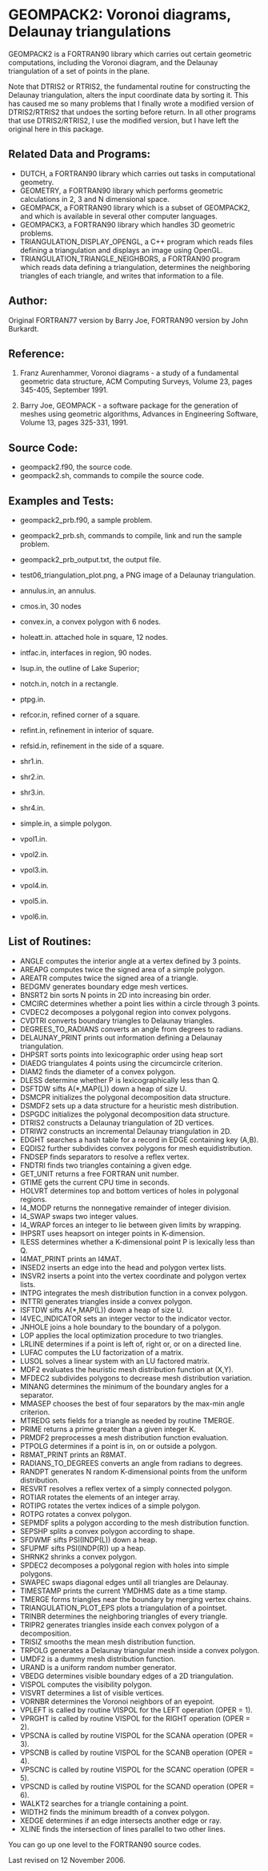 
# GEOMPACK2: Voronoi diagrams, Delaunay triangulations

GEOMPACK2 is a FORTRAN90 library which carries out certain geometric computations, including the Voronoi diagram, and the Delaunay triangulation of a set of points in the plane.

Note that DTRIS2 or RTRIS2, the fundamental routine for constructing the Delaunay triangulation, alters the input coordinate data by sorting it. This has caused me so many problems that I finally wrote a modified version of DTRIS2/RTRIS2 that undoes the sorting before return. In all other programs that use DTRIS2/RTRIS2, I use the modified version, but I have left the original here in this package.

## Related Data and Programs:
- DUTCH, a FORTRAN90 library which carries out tasks in computational geometry.
- GEOMETRY, a FORTRAN90 library which performs geometric calculations in 2, 3 and N dimensional space.
- GEOMPACK, a FORTRAN90 library which is a subset of GEOMPACK2, and which is available in several other computer languages.
- GEOMPACK3, a FORTRAN90 library which handles 3D geometric problems.
- TRIANGULATION_DISPLAY_OPENGL, a C++ program which reads files defining a triangulation and displays an image using OpenGL.
- TRIANGULATION_TRIANGLE_NEIGHBORS, a FORTRAN90 program which reads data defining a triangulation, determines the neighboring triangles of each triangle, and writes that information to a file.

## Author:
Original FORTRAN77 version by Barry Joe,
FORTRAN90 version by John Burkardt.

## Reference:
1. Franz Aurenhammer,
   Voronoi diagrams - a study of a fundamental geometric data structure,
   ACM Computing Surveys,
   Volume 23, pages 345-405, September 1991.

2. Barry Joe,
   GEOMPACK - a software package for the generation of meshes using geometric algorithms,
   Advances in Engineering Software,
   Volume 13, pages 325-331, 1991.

## Source Code:
- geompack2.f90, the source code.
- geompack2.sh, commands to compile the source code.

## Examples and Tests:
- geompack2_prb.f90, a sample problem.
- geompack2_prb.sh, commands to compile, link and run the sample problem.
- geompack2_prb_output.txt, the output file.
- test06_triangulation_plot.png, a PNG image of a Delaunay triangulation.

- annulus.in, an annulus.
- cmos.in, 30 nodes
- convex.in, a convex polygon with 6 nodes.
- holeatt.in. attached hole in square, 12 nodes.
- intfac.in, interfaces in region, 90 nodes.
- lsup.in, the outline of Lake Superior;
- notch.in, notch in a rectangle.
- ptpg.in.
- refcor.in, refined corner of a square.
- refint.in, refinement in interior of square.
- refsid.in, refinement in the side of a square.
- shr1.in.
- shr2.in.
- shr3.in.
- shr4.in.
- simple.in, a simple polygon.
- vpol1.in.
- vpol2.in.
- vpol3.in.
- vpol4.in.
- vpol5.in.
- vpol6.in.

## List of Routines:
- ANGLE computes the interior angle at a vertex defined by 3 points.
- AREAPG computes twice the signed area of a simple polygon.
- AREATR computes twice the signed area of a triangle.
- BEDGMV generates boundary edge mesh vertices.
- BNSRT2 bin sorts N points in 2D into increasing bin order.
- CMCIRC determines whether a point lies within a circle through 3 points.
- CVDEC2 decomposes a polygonal region into convex polygons.
- CVDTRI converts boundary triangles to Delaunay triangles.
- DEGREES_TO_RADIANS converts an angle from degrees to radians.
- DELAUNAY_PRINT prints out information defining a Delaunay triangulation.
- DHPSRT sorts points into lexicographic order using heap sort
- DIAEDG triangulates 4 points using the circumcircle criterion.
- DIAM2 finds the diameter of a convex polygon.
- DLESS determine whether P is lexicographically less than Q.
- DSFTDW sifts A(*,MAP(L)) down a heap of size U.
- DSMCPR initializes the polygonal decomposition data structure.
- DSMDF2 sets up a data structure for a heuristic mesh distribution.
- DSPGDC initializes the polygonal decomposition data structure.
- DTRIS2 constructs a Delaunay triangulation of 2D vertices.
- DTRIW2 constructs an incremental Delaunay triangulation in 2D.
- EDGHT searches a hash table for a record in EDGE containing key (A,B).
- EQDIS2 further subdivides convex polygons for mesh equidistribution.
- FNDSEP finds separators to resolve a reflex vertex.
- FNDTRI finds two triangles containing a given edge.
- GET_UNIT returns a free FORTRAN unit number.
- GTIME gets the current CPU time in seconds.
- HOLVRT determines top and bottom vertices of holes in polygonal regions.
- I4_MODP returns the nonnegative remainder of integer division.
- I4_SWAP swaps two integer values.
- I4_WRAP forces an integer to lie between given limits by wrapping.
- IHPSRT uses heapsort on integer points in K-dimension.
- ILESS determines whether a K-dimensional point P is lexically less than Q.
- I4MAT_PRINT prints an I4MAT.
- INSED2 inserts an edge into the head and polygon vertex lists.
- INSVR2 inserts a point into the vertex coordinate and polygon vertex lists.
- INTPG integrates the mesh distribution function in a convex polygon.
- INTTRI generates triangles inside a convex polygon.
- ISFTDW sifts A(*,MAP(L)) down a heap of size U.
- I4VEC_INDICATOR sets an integer vector to the indicator vector.
- JNHOLE joins a hole boundary to the boundary of a polygon.
- LOP applies the local optimization procedure to two triangles.
- LRLINE determines if a point is left of, right or, or on a directed line.
- LUFAC computes the LU factorization of a matrix.
- LUSOL solves a linear system with an LU factored matrix.
- MDF2 evaluates the heuristic mesh distribution function at (X,Y).
- MFDEC2 subdivides polygons to decrease mesh distribution variation.
- MINANG determines the minimum of the boundary angles for a separator.
- MMASEP chooses the best of four separators by the max-min angle criterion.
- MTREDG sets fields for a triangle as needed by routine TMERGE.
- PRIME returns a prime greater than a given integer K.
- PRMDF2 preprocesses a mesh distribution function evaluation.
- PTPOLG determines if a point is in, on or outside a polygon.
- R8MAT_PRINT prints an R8MAT.
- RADIANS_TO_DEGREES converts an angle from radians to degrees.
- RANDPT generates N random K-dimensional points from the uniform distribution.
- RESVRT resolves a reflex vertex of a simply connected polygon.
- ROTIAR rotates the elements of an integer array.
- ROTIPG rotates the vertex indices of a simple polygon.
- ROTPG rotates a convex polygon.
- SEPMDF splits a polygon according to the mesh distribution function.
- SEPSHP splits a convex polygon according to shape.
- SFDWMF sifts PSI(INDP(L)) down a heap.
- SFUPMF sifts PSI(INDP(R)) up a heap.
- SHRNK2 shrinks a convex polygon.
- SPDEC2 decomposes a polygonal region with holes into simple polygons.
- SWAPEC swaps diagonal edges until all triangles are Delaunay.
- TIMESTAMP prints the current YMDHMS date as a time stamp.
- TMERGE forms triangles near the boundary by merging vertex chains.
- TRIANGULATION_PLOT_EPS plots a triangulation of a pointset.
- TRINBR determines the neighboring triangles of every triangle.
- TRIPR2 generates triangles inside each convex polygon of a decomposition.
- TRISIZ smooths the mean mesh distribution function.
- TRPOLG generates a Delaunay triangular mesh inside a convex polygon.
- UMDF2 is a dummy mesh distribution function.
- URAND is a uniform random number generator.
- VBEDG determines visible boundary edges of a 2D triangulation.
- VISPOL computes the visibility polygon.
- VISVRT determines a list of visible vertices.
- VORNBR determines the Voronoi neighbors of an eyepoint.
- VPLEFT is called by routine VISPOL for the LEFT operation (OPER = 1).
- VPRGHT is called by routine VISPOL for the RIGHT operation (OPER = 2).
- VPSCNA is called by routine VISPOL for the SCANA operation (OPER = 3).
- VPSCNB is called by routine VISPOL for the SCANB operation (OPER = 4).
- VPSCNC is called by routine VISPOL for the SCANC operation (OPER = 5).
- VPSCND is called by routine VISPOL for the SCAND operation (OPER = 6).
- WALKT2 searches for a triangle containing a point.
- WIDTH2 finds the minimum breadth of a convex polygon.
- XEDGE determines if an edge intersects another edge or ray.
- XLINE finds the intersection of lines parallel to two other lines.

You can go up one level to the FORTRAN90 source codes.

Last revised on 12 November 2006. 
